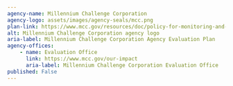 ```yaml
---
agency-name: Millennium Challenge Corporation
agency-logo: assets/images/agency-seals/mcc.png
plan-link: https://www.mcc.gov/resources/doc/policy-for-monitoring-and-evaluation
alt: Millennium Challenge Corporation agency logo
aria-label: Millennium Challenge Corporation Agency Evaluation Plan
agency-offices:
    - name: Evaluation Office
      link: https://www.mcc.gov/our-impact
      aria-label: Millennium Challenge Corporation Evaluation Office
published: False
---
```









